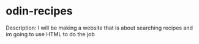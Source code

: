 # odin-recipes

Description:
I will be making a website that is about searching recipes and im going to use HTML to do the job